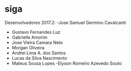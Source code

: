 # siga

Desenvolvedores 2017.2:
-Jose Samuel Germino Cavalcanti
- Gustavo Fernandes Luz
- Gabrielle Amorim
- Jose Vieira Camara Neto
- Morgan Oliveira
- Andrei Lima A. dos Santos
- Lucas da Silva Nascimento
- Mateus Sousa Lopes
-Elyson Romeiro Azevedo Souto
